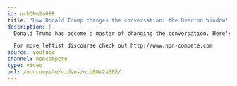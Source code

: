 ```yaml
---
id: ncbQNw2aG8E
title: 'How Donald Trump changes the conversation: the Overton Window'
description: |-
  Donald Trump has become a master of changing the conversation. Here's how leftists can use those same techniques!

  For more leftist discourse check out http://www.non-compete.com
source: youtube
channel: noncompete
type: video
url: /noncompete/videos/ncbQNw2aG8E/
---
```

